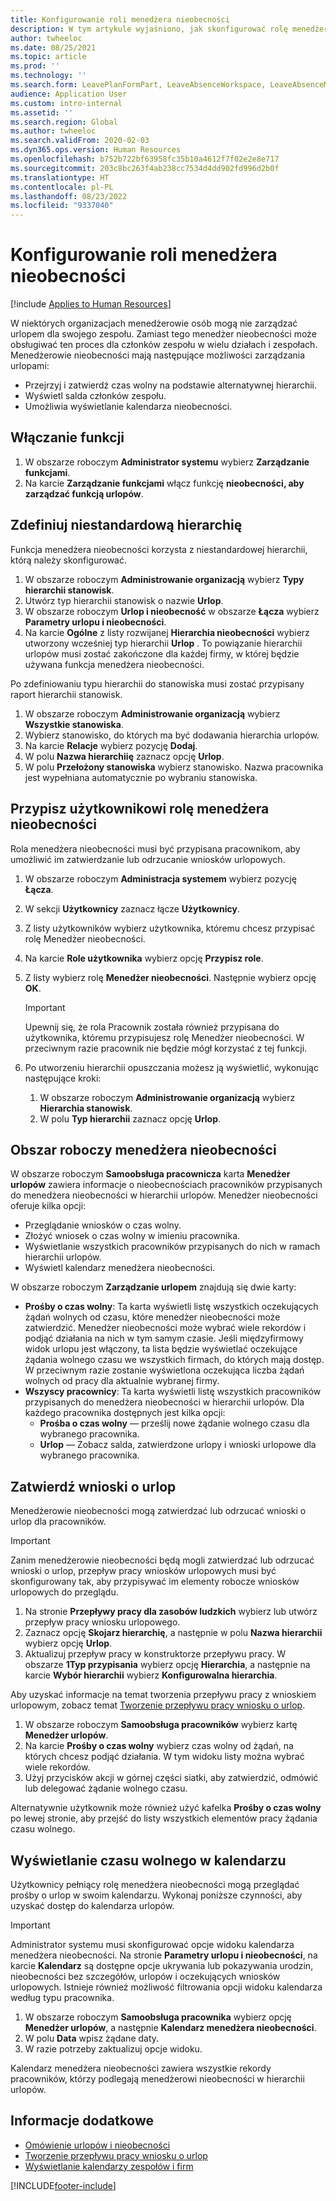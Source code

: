 ```yaml
---
title: Konfigurowanie roli menedżera nieobecności
description: W tym artykule wyjaśniono, jak skonfigurować rolę menedżera nieobecności do zarządzania urlopami pracowniczymi.
author: twheeloc
ms.date: 08/25/2021
ms.topic: article
ms.prod: ''
ms.technology: ''
ms.search.form: LeavePlanFormPart, LeaveAbsenceWorkspace, LeaveAbsenceManager
audience: Application User
ms.custom: intro-internal
ms.assetid: ''
ms.search.region: Global
ms.author: twheeloc
ms.search.validFrom: 2020-02-03
ms.dyn365.ops.version: Human Resources
ms.openlocfilehash: b752b722bf63958fc35b10a4612f7f02e2e8e717
ms.sourcegitcommit: 203c8bc263f4ab238cc7534d4dd902fd996d2b0f
ms.translationtype: HT
ms.contentlocale: pl-PL
ms.lasthandoff: 08/23/2022
ms.locfileid: "9337040"
---
```

# <a name="configure-the-absence-manager-role"></a>Konfigurowanie roli menedżera nieobecności


[!include [Applies to Human Resources](../includes/applies-to-hr.md)]

W niektórych organizacjach menedżerowie osób mogą nie zarządzać urlopem dla swojego zespołu. Zamiast tego menedżer nieobecności może obsługiwać ten proces dla członków zespołu w wielu działach i zespołach. Menedżerowie nieobecności mają następujące możliwości zarządzania urlopami:

- Przejrzyj i zatwierdź czas wolny na podstawie alternatywnej hierarchii.
- Wyświetl salda członków zespołu.
- Umożliwia wyświetlanie kalendarza nieobecności.

## <a name="turn-on-the-feature"></a>Włączanie funkcji

1. W obszarze roboczym **Administrator systemu** wybierz **Zarządzanie funkcjami**.
2. Na karcie **Zarządzanie funkcjami** włącz funkcję **nieobecności, aby zarządzać funkcją urlopów**.

## <a name="define-a-custom-hierarchy"></a>Zdefiniuj niestandardową hierarchię

Funkcja menedżera nieobecności korzysta z niestandardowej hierarchii, którą należy skonfigurować.

1. W obszarze roboczym **Administrowanie organizacją** wybierz **Typy hierarchii stanowisk**.
2. Utwórz typ hierarchii stanowisk o nazwie **Urlop**.
3. W obszarze roboczym **Urlop i nieobecność** w obszarze **Łącza** wybierz **Parametry urlopu i nieobecności**.
4. Na karcie **Ogólne** z listy rozwijanej **Hierarchia nieobecności** wybierz utworzony wcześniej typ hierarchii **Urlop** . To powiązanie hierarchii urlopów musi zostać zakończone dla każdej firmy, w której będzie używana funkcja menedżera nieobecności.

Po zdefiniowaniu typu hierarchii do stanowiska musi zostać przypisany raport hierarchii stanowisk.

1. W obszarze roboczym **Administrowanie organizacją** wybierz **Wszystkie stanowiska**.
2. Wybierz stanowisko, do których ma być dodawania hierarchia urlopów.
3. Na karcie **Relacje** wybierz pozycję **Dodaj**.
4. W polu **Nazwa hierarchiię** zaznacz opcję **Urlop**.
5. W polu **Przełożony stanowiska** wybierz stanowisko. Nazwa pracownika jest wypełniana automatycznie po wybraniu stanowiska.

## <a name="assign-the-absence-manager-role-to-a-user"></a>Przypisz użytkownikowi rolę menedżera nieobecności

Rola menedżera nieobecności musi być przypisana pracownikom, aby umożliwić im zatwierdzanie lub odrzucanie wniosków urlopowych.

1. W obszarze roboczym **Administracja systemem** wybierz pozycję **Łącza**.
2. W sekcji **Użytkownicy** zaznacz łącze **Użytkownicy**.
3. Z listy użytkowników wybierz użytkownika, któremu chcesz przypisać rolę Menedżer nieobecności.
4. Na karcie **Role użytkownika** wybierz opcję **Przypisz role**.
5. Z listy wybierz rolę **Menedżer nieobecności**. Następnie wybierz opcję **OK**.

    > [!IMPORTANT]
    > Upewnij się, że rola Pracownik została również przypisana do użytkownika, któremu przypisujesz rolę Menedżer nieobecności. W przeciwnym razie pracownik nie będzie mógł korzystać z tej funkcji.

6. Po utworzeniu hierarchii opuszczania możesz ją wyświetlić, wykonując następujące kroki:

    1. W obszarze roboczym **Administrowanie organizacją** wybierz **Hierarchia stanowisk**.
    2. W polu **Typ hierarchii** zaznacz opcję **Urlop**.

## <a name="absence-manager-workspace"></a>Obszar roboczy menedżera nieobecności

W obszarze roboczym **Samoobsługa pracownicza** karta **Menedżer urlopów** zawiera informacje o nieobecnościach pracowników przypisanych do menedżera nieobecności w hierarchii urlopów. Menedżer nieobecności oferuje kilka opcji: 
 - Przeglądanie wniosków o czas wolny.</br>
 - Złożyć wniosek o czas wolny w imieniu pracownika.</br>
 - Wyświetlanie wszystkich pracowników przypisanych do nich w ramach hierarchii urlopów.</br>
 - Wyświetl kalendarz menedżera nieobecności.</br>

W obszarze roboczym **Zarządzanie urlopem** znajdują się dwie karty:
 - **Prośby o czas wolny**: Ta karta wyświetli listę wszystkich oczekujących żądań wolnych od czasu, które menedżer nieobecności może zatwierdzić. Menedżer nieobecności może wybrać wiele rekordów i podjąć działania na nich w tym samym czasie. Jeśli międzyfirmowy widok urlopu jest włączony, ta lista będzie wyświetlać oczekujące żądania wolnego czasu we wszystkich firmach, do których mają dostęp. W przeciwnym razie zostanie wyświetlona oczekująca liczba żądań wolnych od pracy dla aktualnie wybranej firmy. </br>
 - **Wszyscy pracownicy**: Ta karta wyświetli listę wszystkich pracowników przypisanych do menedżera nieobecności w hierarchii urlopów. Dla każdego pracownika dostępnych jest kilka opcji:
    - **Prośba o czas wolny** — prześlij nowe żądanie wolnego czasu dla wybranego pracownika.</br>
    - **Urlop** — Zobacz salda, zatwierdzone urlopy i wnioski urlopowe dla wybranego pracownika.</br>

## <a name="approve-time-off-requests"></a>Zatwierdź wnioski o urlop

Menedżerowie nieobecności mogą zatwierdzać lub odrzucać wnioski o urlop dla pracowników. 

> [!IMPORTANT]
> Zanim menedżerowie nieobecności będą mogli zatwierdzać lub odrzucać wnioski o urlop, przepływ pracy wniosków urlopowych musi być skonfigurowany tak, aby przypisywać im elementy robocze wniosków urlopowych do przeglądu.
>
> 1. Na stronie **Przepływy pracy dla zasobów ludzkich** wybierz lub utwórz przepływ pracy wniosku urlopowego.
> 2. Zaznacz opcję **Skojarz hierarchię**, a następnie w polu **Nazwa hierarchii** wybierz opcję **Urlop**.
> 3. Aktualizuj przepływ pracy w konstruktorze przepływu pracy. W obszarze **1Typ przypisania** wybierz opcję **Hierarchia**, a następnie na karcie **Wybór hierarchii** wybierz **Konfigurowalna hierarchia**.
>
> Aby uzyskać informacje na temat tworzenia przepływu pracy z wnioskiem urlopowym, zobacz temat [Tworzenie przepływu pracy wniosku o urlop](hr-leave-and-absence-workflow.md).

1. W obszarze roboczym **Samoobsługa pracowników** wybierz kartę **Menedżer urlopów**.
2. Na karcie **Prośby o czas wolny** wybierz czas wolny od żądań, na których chcesz podjąć działania. W tym widoku listy można wybrać wiele rekordów.
3. Użyj przycisków akcji w górnej części siatki, aby zatwierdzić, odmówić lub delegować żądanie wolnego czasu. 

Alternatywnie użytkownik może również użyć kafelka **Prośby o czas wolny** po lewej stronie, aby przejść do listy wszystkich elementów pracy żądania czasu wolnego. 

## <a name="view-time-off-in-the-calendar"></a>Wyświetlanie czasu wolnego w kalendarzu

Użytkownicy pełniący rolę menedżera nieobecności mogą przeglądać prośby o urlop w swoim kalendarzu. Wykonaj poniższe czynności, aby uzyskać dostęp do kalendarza urlopów.

> [!IMPORTANT]
> Administrator systemu musi skonfigurować opcje widoku kalendarza menedżera nieobecności. Na stronie **Parametry urlopu i nieobecności**, na karcie **Kalendarz** są dostępne opcje ukrywania lub pokazywania urodzin, nieobecności bez szczegółów, urlopów i oczekujących wniosków urlopowych. Istnieje również możliwość filtrowania opcji widoku kalendarza według typu pracownika.

1. W obszarze roboczym **Samoobsługa pracownika** wybierz opcję **Menedżer urlopów**, a następnie **Kalendarz menedżera nieobecności**.
2. W polu **Data** wpisz żądane daty.
3. W razie potrzeby zaktualizuj opcje widoku.

Kalendarz menedżera nieobecności zawiera wszystkie rekordy pracowników, którzy podlegają menedżerowi nieobecności w hierarchii urlopów.

## <a name="see-also"></a>Informacje dodatkowe

- [Omówienie urlopów i nieobecności](hr-leave-and-absence-overview.md)
- [Tworzenie przepływu pracy wniosku o urlop](hr-leave-and-absence-workflow.md)
- [Wyświetlanie kalendarzy zespołów i firm](hr-employee-self-service-calendar.md)

[!INCLUDE[footer-include](../includes/footer-banner.md)]
